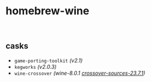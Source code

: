 # homebrew-wine

<br>

## casks
- `game-porting-toolkit` *(v2.1)*
- `kegworks`             *(v2.0.3)*
- `wine-crossover`       *(wine-8.0.1 [crossover-sources-23.7.1](https://media.codeweavers.com/pub/crossover/source/crossover-sources-23.7.1.tar.gz))*

